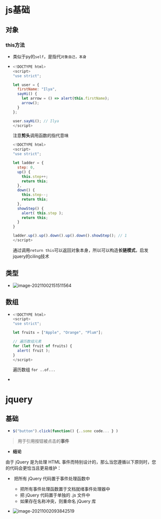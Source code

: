 # js基础

## 对象

### this方法

- 类似于py的`self`，是指代`对象自己，本身`

- ```js
  <!DOCTYPE html>
  <script>
  "use strict";
  
  let user = {
    firstName: "Ilya",
    sayHi() {
      let arrow = () => alert(this.firstName);
      arrow();
    }
  };
  
  user.sayHi(); // Ilya
  </script>
  ```

  注意**剪头**调用函数的指代意味

  ```js
  <!DOCTYPE html>
  <script>
  "use strict";
  
  let ladder = {
    step: 0,
    up() {
      this.step++;
      return this;
    },
    down() {
      this.step--;
      return this;
    },
    showStep() {
      alert( this.step );
      return this;
    }
  }
  
  ladder.up().up().down().up().down().showStep(); // 1
  </script>  
  ```

  通过调用`return this`可以返回对象本身，所以可以构造**长链模式**，启发jquery的ciling技术

## 类型

- ![image-20211002151511564](https://i.loli.net/2021/10/02/6PiqFzpuaEQZk7H.png)

## 数组

- ```js
  <!DOCTYPE html>
  <script>
  "use strict";
  
  let fruits = ["Apple", "Orange", "Plum"];
  
  // 遍历数组元素
  for (let fruit of fruits) {
    alert( fruit );
  }
  </script>
  ```

  遍历数组 ```for ..of...```

- 





# jquery

## 基础

- ```js
  $("button").click(function() {..some code... } )
  ```

> 用于引用按钮被点击的**事件**

- **结论**

由于 jQuery 是为处理 HTML 事件而特别设计的，那么当您遵循以下原则时，您的代码会更恰当且更易维护：

- ​      把所有 jQuery 代码置于事件处理函数中
  - 把所有事件处理函数置于文档就绪事件处理器中
  - 把 jQuery 代码置于单独的 .js 文件中
  - 如果存在名称冲突，则重命名 jQuery 库

- ![image-20211002093842519](https://i.loli.net/2021/10/02/wrq6DeBAipKGFxk.png)